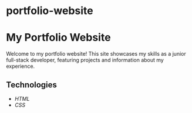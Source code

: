 # portfolio-website
  # My Portfolio Website

Welcome to my portfolio website! This site showcases my skills as a junior full-stack developer, featuring projects and information about my experience.

## Technologies

- *HTML*
- *CSS*
 
